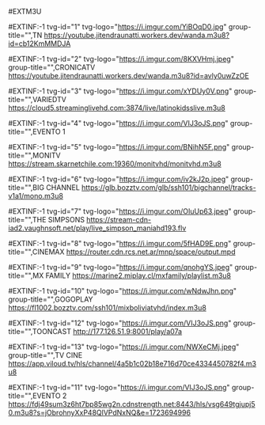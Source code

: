#EXTM3U

#EXTINF:-1 tvg-id="1" tvg-logo="https://i.imgur.com/YiBOqD0.jpg" group-title="",TN 
https://youtube.jitendraunatti.workers.dev/wanda.m3u8?id=cb12KmMMDJA

#EXTINF:-1 tvg-id="2" tvg-logo="https://i.imgur.com/8KXVHmj.jpeg" group-title="",CRONICATV
https://youtube.jitendraunatti.workers.dev/wanda.m3u8?id=avly0uwZzOE

#EXTINF:-1 tvg-id="3" tvg-logo="https://i.imgur.com/xYDUy0V.png" group-title="",VARIEDTV
https://cloud5.streaminglivehd.com:3874/live/latinokidsslive.m3u8

#EXTINF:-1 tvg-id="4" tvg-logo="https://i.imgur.com/VIJ3oJS.png" group-title="",EVENTO 1

#EXTINF:-1 tvg-id="5" tvg-logo="https://i.imgur.com/BNihN5F.png" group-title="",MONITV
https://stream.skarnetchile.com:19360/monitvhd/monitvhd.m3u8

#EXTINF:-1 tvg-id="6" tvg-logo="https://i.imgur.com/iv2kJ2p.jpeg" group-title="",BIG CHANNEL
https://glb.bozztv.com/glb/ssh101/bigchannel/tracks-v1a1/mono.m3u8

#EXTINF:-1 tvg-id="7" tvg-logo="https://i.imgur.com/OIuUp63.jpeg" group-title="",THE SIMPSONS
https://stream-cdn-iad2.vaughnsoft.net/play/live_simpson_maniahd193.flv

#EXTINF:-1 tvg-id="8" tvg-logo="https://i.imgur.com/5fHAD9E.png" group-title="",CINEMAX
https://router.cdn.rcs.net.ar/mnp/space/output.mpd

#EXTINF:-1 tvg-id="9" tvg-logo="https://i.imgur.com/qnohgYS.jpeg" group-title="",MX FAMILY
https://marine2.miplay.cl/mxfamily/playlist.m3u8

#EXTINF:-1 tvg-id="10" tvg-logo="https://i.imgur.com/wNdwJhn.png" group-title="",GOGOPLAY
https://fl1002.bozztv.com/ssh101/mixboliviatvhd/index.m3u8

#EXTINF:-1 tvg-id="12" tvg-logo="https://i.imgur.com/VIJ3oJS.png" group-title="",TOONCAST
http://177.126.51.9:8001/play/a07a

#EXTINF:-1 tvg-id="13" tvg-logo="https://i.imgur.com/NWXeCMj.jpeg" group-title="",TV CINE
https://app.viloud.tv/hls/channel/4a5b1c02b18e716d70ce4334450782f4.m3u8

#EXTINF:-1 tvg-id="11" tvg-logo="https://i.imgur.com/VIJ3oJS.png" group-title="",EVENTO 2 
https://fdj49sum3z6ht7bp85wg2n.cdnstrength.net:8443/hls/vsg649tgjupj50.m3u8?s=jObrohnyXxP48QlVPdNxNQ&e=1723694996



